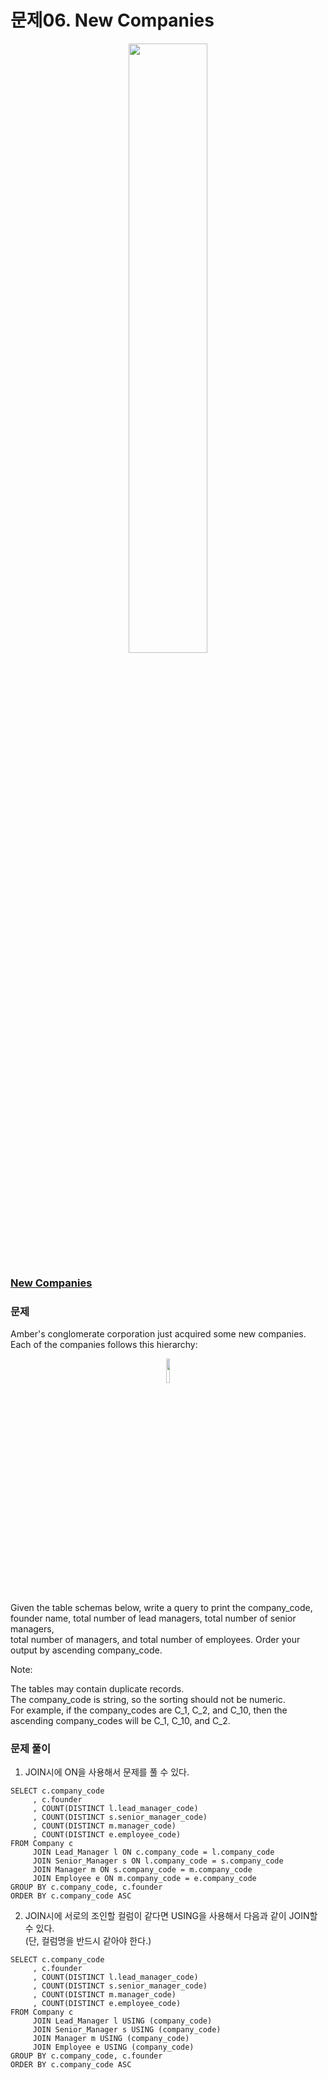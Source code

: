 # 문제06. New Companies
<center><img src="https://img1.daumcdn.net/thumb/R1280x0/?scode=mtistory2&fname=https%3A%2F%2Fblog.kakaocdn.net%2Fdn%2FnsLDz%2Fbtq9pEgSXZt%2FmaxivgDvI78FL4oxtqs721%2Fimg.png" width="50%" height="50%"></center>

### [New Companies](https://www.hackerrank.com/challenges/the-company/problem?isFullScreen=true)

### 문제
Amber's conglomerate corporation just acquired some new companies. Each of the companies follows this hierarchy: <br>
<center><img src="https://s3.amazonaws.com/hr-challenge-images/19505/1458531031-249df3ae87-ScreenShot2016-03-21at8.59.56AM.png" width="10%" height="10%"></center>
Given the table schemas below, write a query to print the company_code, founder name, total number of lead managers, total number of senior managers, <br>
total number of managers, and total number of employees. Order your output by ascending company_code.<br>

Note:<br>

The tables may contain duplicate records.<br>
The company_code is string, so the sorting should not be numeric. <br>
For example, if the company_codes are C_1, C_2, and C_10, then the ascending company_codes will be C_1, C_10, and C_2.<br>


### 문제 풀이
1. JOIN시에 ON을 사용해서 문제를 풀 수 있다.
```Mysql
SELECT c.company_code
     , c.founder
     , COUNT(DISTINCT l.lead_manager_code)
     , COUNT(DISTINCT s.senior_manager_code)
     , COUNT(DISTINCT m.manager_code)
     , COUNT(DISTINCT e.employee_code)
FROM Company c
     JOIN Lead_Manager l ON c.company_code = l.company_code
     JOIN Senior_Manager s ON l.company_code = s.company_code
     JOIN Manager m ON s.company_code = m.company_code
     JOIN Employee e ON m.company_code = e.company_code
GROUP BY c.company_code, c.founder
ORDER BY c.company_code ASC
```
2. JOIN시에 서로의 조인할 컬럼이 같다면 USING을 사용해서 다음과 같이 JOIN할 수 있다. <br>
(단, 컬럼명을 반드시 같아야 한다.)
```Mysql
SELECT c.company_code
     , c.founder
     , COUNT(DISTINCT l.lead_manager_code)
     , COUNT(DISTINCT s.senior_manager_code)
     , COUNT(DISTINCT m.manager_code)
     , COUNT(DISTINCT e.employee_code)
FROM Company c
     JOIN Lead_Manager l USING (company_code)
     JOIN Senior_Manager s USING (company_code)
     JOIN Manager m USING (company_code)
     JOIN Employee e USING (company_code)
GROUP BY c.company_code, c.founder
ORDER BY c.company_code ASC
```
